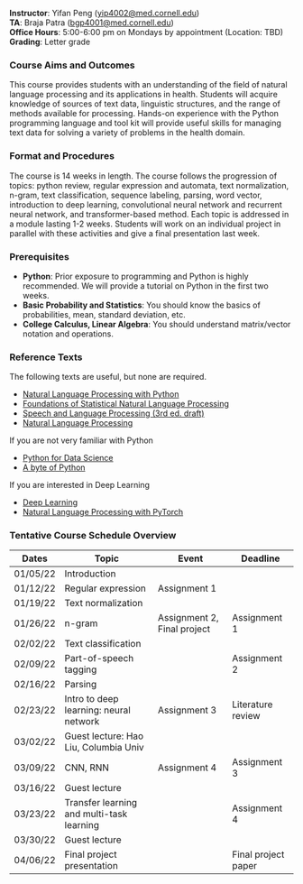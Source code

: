 **Instructor**: Yifan Peng ([yip4002@med.cornell.edu](yip4002@med.cornell.edu))<br>
**TA**: Braja Patra ([bgp4001@med.cornell.edu](bgp4001@med.cornell.edu))<br>
**Office Hours**: 5:00-6:00 pm on Mondays by appointment (Location: TBD)<br>
**Grading**: Letter grade

### Course Aims and Outcomes

This course provides students with an understanding of the field of natural language processing and its applications in health. Students will acquire knowledge of sources of text data, linguistic structures, and the range of methods available for processing. Hands-on experience with the Python programming language and tool kit will provide useful skills for managing text data for solving a variety of problems in the health domain.

### Format and Procedures

The course is 14 weeks in length. The course follows the progression of topics: python review, regular expression and automata, text normalization, n-gram, text classification, sequence labeling, parsing, word vector, introduction to deep learning, convolutional neural network and recurrent neural network, and transformer-based method. Each topic is addressed in a module lasting 1-2 weeks. Students will work on an individual project in parallel with these activities and give a final presentation last week.

### Prerequisites

* **Python**: Prior exposure to programming and Python is highly recommended. We will provide a tutorial on Python in the first two weeks.
* **Basic Probability and Statistics**: You should know the basics of probabilities, mean, standard deviation, etc.
* **College Calculus, Linear Algebra**: You should understand matrix/vector notation and operations.

### Reference Texts

The following texts are useful, but none are required.

* [Natural Language Processing with Python](https://www.nltk.org/book/)
* [Foundations of Statistical Natural Language Processing](https://nlp.stanford.edu/fsnlp/)
* [Speech and Language Processing (3rd ed. draft)](https://web.stanford.edu/~jurafsky/slp3/)
* [Natural Language Processing](https://github.com/jacobeisenstein/gt-nlp-class/blob/master/notes/eisenstein-nlp-notes.pdf)

If you are not very familiar with Python

* [Python for Data Science](https://github.com/jakevdp/PythonDataScienceHandbook)
* [A byte of Python](https://python.swaroopch.com/)

If you are interested in Deep Learning

* [Deep Learning](http://www.deeplearningbook.org/)
* [Natural Language Processing with PyTorch](https://www.amazon.com/Natural-Language-Processing-PyTorch-Applications/dp/1491978236)

### Tentative Course Schedule Overview 

| Dates    | Topic                                     | Event                       | Deadline            |
|----------|-------------------------------------------|-----------------------------|---------------------|
| 01/05/22 | Introduction                              |                             |                     |
| 01/12/22 | Regular expression                        | Assignment 1                |                     |
| 01/19/22 | Text normalization                        |                             |                     |
| 01/26/22 | n-gram                                    | Assignment 2, Final project | Assignment 1        |
| 02/02/22 | Text classification                       |                             |                     |
| 02/09/22 | Part-of-speech tagging                    |                             | Assignment 2        |
| 02/16/22 | Parsing                                   |                             |                     |
| 02/23/22 | Intro to deep learning: neural network    | Assignment 3                | Literature review   |
| 03/02/22 | Guest lecture: Hao Liu, Columbia Univ     |                             |                     |
| 03/09/22 | CNN, RNN                                  | Assignment 4                | Assignment 3        |
| 03/16/22 | Guest lecture                             |                             |                     |
| 03/23/22 | Transfer learning and multi-task learning |                             | Assignment 4        |
| 03/30/22 | Guest lecture                             |                             |                     |
| 04/06/22 | Final project presentation                |                             | Final project paper |
